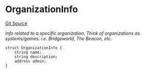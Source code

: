 # OrganizationInfo
[Git Source](https://github.com-treasure/TreasureProject/spellcaster-facets/blob/e61aea147da628641c6f090a95c62cf081f729f5/src/interfaces/IOrganizationManager.sol)

*Info related to a specific organization. Think of organizations as systems/games. i.e. Bridgeworld, The Beacon, etc.*


```solidity
struct OrganizationInfo {
    string name;
    string description;
    address admin;
}
```


